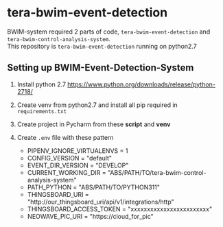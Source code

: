 # tera-bwim-event-detection
BWIM-system required 2 parts of code, `tera-bwim-event-detection` and `tera-bwim-control-analysis-system`. <br>
This repository is `tera-bwim-event-detection` running on python2.7


## Setting up BWIM-Event-Detection-System

1. Install python 2.7
https://www.python.org/downloads/release/python-2718/

2. Create venv from python2.7 and install all pip required in `requirements.txt`

3. Create project in Pycharm from these __script__ and __venv__

4. Create `.env` file with these pattern <br>
    - PIPENV_IGNORE_VIRTUALENVS = 1
    - CONFIG_VERSION = "default"
    - EVENT_DIR_VERSION = "DEVELOP"
    - CURRENT_WORKING_DIR = "ABS/PATH/TO/tera-bwim-control-analysis-system"
    - PATH_PYTHON = "ABS/PATH/TO/PYTHON311"
    - THINGSBOARD_URI = "http://our_thingsboard_uri/api/v1/integrations/http"
    - THINGSBOARD_ACCESS_TOKEN = "xxxxxxxxxxxxxxxxxxxxxxxx"
    - NEOWAVE_PIC_URI = "https://cloud_for_pic"
